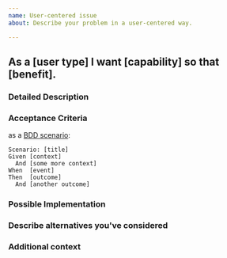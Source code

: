 ```yaml
---
name: User-centered issue
about: Describe your problem in a user-centered way.

---
```


## As a [user type] I want [capability] so that [benefit].

### Detailed Description
<!--- Is your feature request related to a problem? Please describe. -->
<!--- Provide a general summary of the issue in the Title above or described by the user story -->
<!--- A clear and concise description of what the problem is. Ex. I'm always frustrated when [...] -->

### Acceptance Criteria

as a [BDD scenario](https://en.wikipedia.org/wiki/Behavior-driven_development): 
```gherkin
Scenario: [title]
Given [context]
  And [some more context]
When  [event]
Then  [outcome]
  And [another outcome]
```

### Possible Implementation
<!--- Not obligatory, but suggest an idea for implementing addition or change -->
<!--- A clear and concise description of what you want to happen. -->

### Describe alternatives you've considered 
<!-- A clear and concise description of any alternative solutions or features you've considered. This section is optional -->

### Additional context
<!--- Why is this change important to you? How would you use it? -->
<!--- How can it benefit other users? -->
<!--- Links to resources, mocks, docs? Other projects? -->
